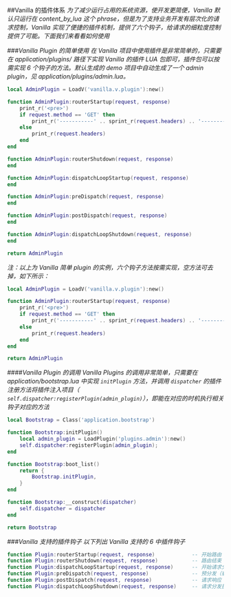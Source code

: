 ##Vanilla 的插件体系
*为了减少运行占用的系统资源，使开发更简便，Vanilla 默认只运行在 content_by_lua 这个 phrase，但是为了支持业务开发有层次化的请求控制，Vanilla 实现了便捷的插件机制，提供了六个钩子，给请求的细粒度控制提供了可能。下面我们来看看如何使用*

###*Vanilla Plugin 的简单使用*
*在 Vanilla 项目中使用插件是非常简单的，只需要在 application/plugins/ 路径下实现 Vanilla 的插件 LUA 包即可，插件包可以按需实现 6 个钩子的方法。默认生成的 demo 项目中自动生成了一个 admin plugin，见 application/plugins/admin.lua。*

```lua
local AdminPlugin = LoadV('vanilla.v.plugin'):new()

function AdminPlugin:routerStartup(request, response)
    print_r('<pre>')
    if request.method == 'GET' then
        print_r('-----------' .. sprint_r(request.headers) .. '----------')
    else
        print_r(request.headers)
    end
end

function AdminPlugin:routerShutdown(request, response)
end

function AdminPlugin:dispatchLoopStartup(request, response)
end

function AdminPlugin:preDispatch(request, response)
end

function AdminPlugin:postDispatch(request, response)
end

function AdminPlugin:dispatchLoopShutdown(request, response)
end

return AdminPlugin
```

*注：以上为 Vanilla 简单 plugin 的实例，六个钩子方法按需实现，空方法可去掉，如下所示：*

```lua
local AdminPlugin = LoadV('vanilla.v.plugin'):new()

function AdminPlugin:routerStartup(request, response)
    print_r('<pre>')
    if request.method == 'GET' then
        print_r('-----------' .. sprint_r(request.headers) .. '----------')
    else
        print_r(request.headers)
    end
end

return AdminPlugin
```

####*Vanilla Plugin 的调用*
*Vanilla Plugins 的调用非常简单，只需要在 application/bootstrap.lua 中实现 `initPlugin` 方法，并调用 `dispatcher` 的插件注册方法将插件注入项目（ `self.dispatcher:registerPlugin(admin_plugin)`），即能在对应的时机执行相关钩子对应的方法*

```lua
local Bootstrap = Class('application.bootstrap')

function Bootstrap:initPlugin()
    local admin_plugin = LoadPlugin('plugins.admin'):new()
    self.dispatcher:registerPlugin(admin_plugin);
end

function Bootstrap:boot_list()
    return {
        Bootstrap.initPlugin,
    }
end

function Bootstrap:__construct(dispatcher)
    self.dispatcher = dispatcher
end

return Bootstrap
```

###*Vanilla 支持的插件钩子*
*以下列出 Vanilla 支持的 6 中插件钩子*

```lua
function Plugin:routerStartup(request, response)			-- 开始路由
function Plugin:routerShutdown(request, response)			-- 路由结束
function Plugin:dispatchLoopStartup(request, response)		-- 开始请求分发
function Plugin:preDispatch(request, response)				-- 预分发（载入相关的 controller）
function Plugin:postDispatch(request, response)				-- 请求响应
function Plugin:dispatchLoopShutdown(request, response)		-- 请求分发执行结束
```